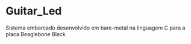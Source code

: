 # Guitar_Led

Sistema embarcado desenvolvido em bare-metal na linguagem C para a placa Beaglebone Black
